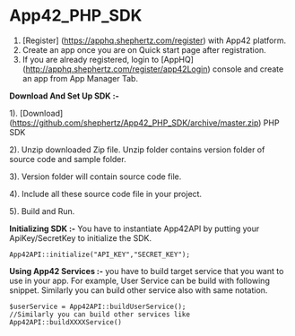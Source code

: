 App42_PHP_SDK
=================

1. [Register] (https://apphq.shephertz.com/register) with App42 platform.
2. Create an app once you are on Quick start page after registration.
3. If you are already registered, login to [AppHQ] (http://apphq.shephertz.com/register/app42Login) console and create an app from App Manager Tab.

__Download And Set Up SDK :-__

1). [Download] (https://github.com/shephertz/App42_PHP_SDK/archive/master.zip) PHP SDK

2). Unzip downloaded Zip file. Unzip folder contains version folder of source code and sample folder.

3). Version folder will contain source code file.

4). Include all these source code file in your project.
 
5). Build and Run.

__Initializing SDK :-__
You have to instantiate App42API by putting your ApiKey/SecretKey to initialize the SDK.

```
App42API::initialize("API_KEY","SECRET_KEY"); 
```

__Using App42 Services :-__
 you have to build target service that you want to use in your app. For example, User Service can be build with following snippet. Similarly you can build other service also with same notation.
 
```
$userService = App42API::buildUserService(); 
//Similarly you can build other services like App42API::buildXXXXService()
```


